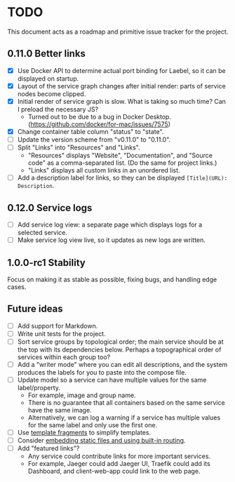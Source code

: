# TODO

This document acts as a roadmap and primitive issue tracker for the project.

## 0.11.0 Better links

- [x] Use Docker API to determine actual port binding for Laebel, so it can be displayed on startup.
- [x] Layout of the service graph changes after initial render: parts of service nodes become clipped.
- [x] Initial render of service graph is slow. What is taking so much time? Can I preload the necessary JS?
  - Turned out to be due to a bug in Docker Desktop. (https://github.com/docker/for-mac/issues/7575)
- [x] Change container table column "status" to "state".
- [ ] Update the version scheme from "v0.11.0" to "0.11.0".
- [ ] Split "Links" into "Resources" and "Links".
  - "Resources" displays "Website", "Documentation", and "Source code" as a comma-separated list. (Do the same for project links.)
  - "Links" displays all custom links in an unordered list.
- [ ] Add a description label for links, so they can be displayed `[Title](URL): Description`.

## 0.12.0 Service logs

- [ ] Add service log view: a separate page which displays logs for a selected service.
- [ ] Make service log view live, so it updates as new logs are written.

## 1.0.0-rc1 Stability

Focus on making it as stable as possible, fixing bugs, and handling edge cases.

## Future ideas

- [ ] Add support for Markdown.
- [ ] Write unit tests for the project.
- [ ] Sort service groups by topological order; the main service should be at the top with its dependencies below.
      Perhaps a topographical order of services within each group too?
- [ ] Add a "writer mode" where you can edit all descriptions, and the system produces the labels for you to paste into the compose file.
- [ ] Update model so a service can have multiple values for the same label/property.
  - For example, image and group name.
  - There is no guarantee that all containers based on the same service have the same image.
  - Alternatively, we can log a warning if a service has multiple values for the same label and only use the first one.
- [ ] Use [template fragments](https://gist.github.com/benpate/f92b77ea9b3a8503541eb4b9eb515d8a) to simplify templates.
- [ ] Consider [embedding static files and using built-in routing](https://jvns.ca/blog/2024/09/27/some-go-web-dev-notes/).
- [ ] Add "featured links"?
  - Any service could contribute links for more important services.
  - For example, Jaeger could add Jaeger UI, Traefik could add its Dashboard, and client-web-app could link to the web page.
